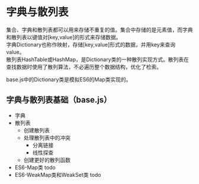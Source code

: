 # 字典与散列表
集合、字典和散列表都可以用来存储不重复的值。集合中存储的是元素值，而字典和散列表以键值对[key,value]的形式来存储数据。           
字典Dictionary也称作映射，存储[key,value]形式的数据，并用key来查询value。           
散列表HashTable或HashMap，是Dictionary类的一种散列实现方式。散列表在查找数据时使用了散列算法，不必遍历整个数据结构，优化了检索。                     

base.js中的Dictionary类是模拟ES6的Map类实现的。

## 字典与散列表基础（base.js）
- 字典
- 散列表
    + 创建散列表
    + 处理散列表中的冲突
        - 分离链接
        - 线性探查
    + 创建更好的散列函数
- ES6-Map类 todo
- ES6-WeakMap类和WeakSet类 todo
